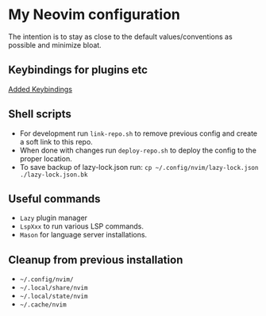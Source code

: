 # My Neovim configuration

The intention is to stay as close to the default values/conventions as possible
and minimize bloat.

## Keybindings for plugins etc

[Added Keybindings](./added-keybindings.md)

## Shell scripts

- For development run `link-repo.sh` to remove previous config and create a
  soft link to this repo.
- When done with changes run `deploy-repo.sh` to deploy the config to the
  proper location.
- To save backup of lazy-lock.json run:
  `cp ~/.config/nvim/lazy-lock.json ./lazy-lock.json.bk`

## Useful commands

- `Lazy` plugin manager
- `LspXxx` to run various LSP commands.
- `Mason` for language server installations.

## Cleanup from previous installation

- `~/.config/nvim/`
- `~/.local/share/nvim`
- `~/.local/state/nvim`
- `~/.cache/nvim`
